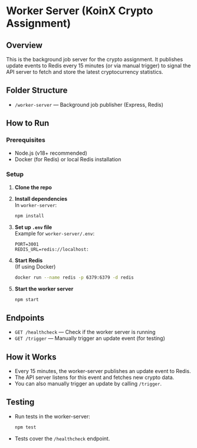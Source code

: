 # Worker Server (KoinX Crypto Assignment)

## Overview
This is the background job server for the crypto assignment. It publishes update events to Redis every 15 minutes (or via manual trigger) to signal the API server to fetch and store the latest cryptocurrency statistics.

## Folder Structure
- `/worker-server` — Background job publisher (Express, Redis)

## How to Run

### Prerequisites
- Node.js (v18+ recommended)
- Docker (for Redis) or local Redis installation

### Setup

1. **Clone the repo**
2. **Install dependencies**  
   In `worker-server`:
   ```bash
   npm install
   ```
3. **Set up `.env` file**  
   Example for `worker-server/.env`:
   ```
   PORT=3001
   REDIS_URL=redis://localhost:
   ```

4. **Start Redis**  
   (If using Docker)
   ```bash
   docker run --name redis -p 6379:6379 -d redis
   ```

5. **Start the worker server**
   ```bash
   npm start
   ```

## Endpoints

- `GET /healthcheck` — Check if the worker server is running
- `GET /trigger` — Manually trigger an update event (for testing)

## How it Works
- Every 15 minutes, the worker-server publishes an update event to Redis.
- The API server listens for this event and fetches new crypto data.
- You can also manually trigger an update by calling `/trigger`.

## Testing

- Run tests in the worker-server:
  ```bash
  npm test
  ```
- Tests cover the `/healthcheck` endpoint.


